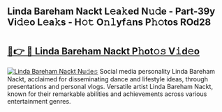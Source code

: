 ## Linda Bareham Nackt L𝚎a𝚔ed N𝚞𝚍e - Part-39y Vi𝚍𝚎o L𝚎a𝚔s - H𝚘𝚝 O𝚗𝚕yf𝚊ns P𝚑𝚘tos ROd28

# <h2><a href="http://kf469l.oniu.top/?m=Linda+Bareham+Nackt">🔗👉 🔴 Linda Bareham Nackt P𝚑ot𝚘𝚜 V𝚒d𝚎o</a></h2>

[![Linda Bareham Nackt Nu𝚍e𝚜](https://i.imgur.com/0qMVB7G.gif)](http://kf469l.oniu.top/?m=Linda+Bareham+Nackt)
Social media personality Linda Bareham Nackt, acclaimed for disseminating dance and lifestyle ideas, through presentations and personal vlogs. Versatile artist Linda Bareham Nackt, known for their remarkable abilities and achievements across various entertainment genres.  
